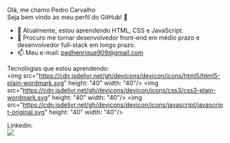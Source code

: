Olá, me chamo Pedro Carvalho </br>
Seja bem vindo ao meu perfil do GitHub! 👋

- 🌱 Atualmente, estou aprendendo HTML, CSS e JavaScript.
- 👯 Procuro me tornar desenvolvedor front-end em médio prazo e desenvolvedor full-stack em longo prazo.
- 📫 Meu e-mail: pedhenrique909@gmail.com

Tecnologias que estou aprendendo: </br>
<img src="https://cdn.jsdelivr.net/gh/devicons/devicon/icons/html5/html5-plain-wordmark.svg" height: "40" width: "40"/> <img src="https://cdn.jsdelivr.net/gh/devicons/devicon/icons/css3/css3-plain-wordmark.svg" height: "40" width: "40"/> <img src="https://cdn.jsdelivr.net/gh/devicons/devicon/icons/javascript/javascript-original.svg" height: "40" width: "40"/>

Linkedin: </br>
<a href="https://www.linkedin.com/in/pedro-carvalho-67819823b" target="_blank"><img src="https://img.shields.io/badge/-LinkedIn-%230077B5?style=for-the-badge&logo=linkedin&logoColor=white" target="_blank"></a>
